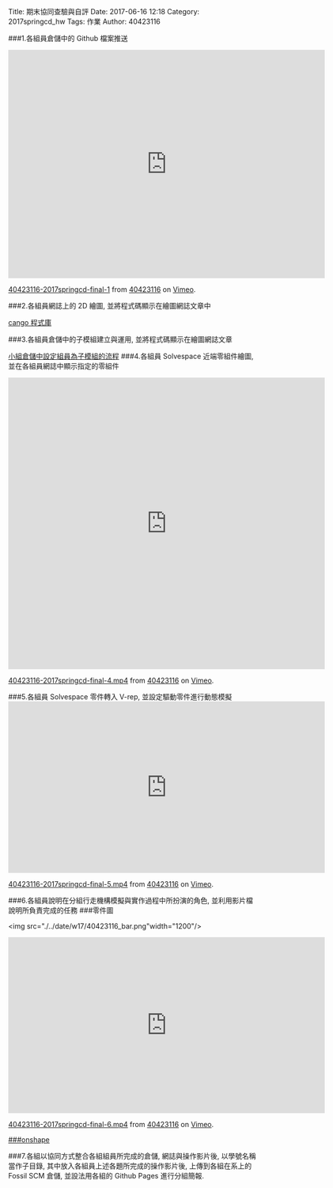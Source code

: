 Title: 期末協同查驗與自評
Date: 2017-06-16 12:18
Category: 2017springcd_hw
Tags: 作業
Author: 40423116



<!-- PELICAN_END_SUMMARY -->

###1.各組員倉儲中的 Github 檔案推送
<iframe src="https://player.vimeo.com/video/222500240" width="640" height="462" frameborder="0" webkitallowfullscreen mozallowfullscreen allowfullscreen></iframe>
<p><a href="https://vimeo.com/222500240">40423116-2017springcd-final-1</a> from <a href="https://vimeo.com/user47573583">40423116</a> on <a href="https://vimeo.com">Vimeo</a>.</p>

###2.各組員網誌上的 2D 繪圖, 並將程式碼顯示在繪圖網誌文章中

<a href="http://www.arc.id.au/">cango 程式庫</a>

###3.各組員倉儲中的子模組建立與運用, 並將程式碼顯示在繪圖網誌文章

<a href="https://40423116.github.io/2017springcd_hw/blog/40423116-zuo-ye-jian-bao-shang-ke-wik.html">小組倉儲中設定組員為子模組的流程</a>
###4.各組員 Solvespace 近端零組件繪圖, 並在各組員網誌中顯示指定的零組件
<iframe src="https://player.vimeo.com/video/221680604" width="640" height="590" frameborder="0" webkitallowfullscreen mozallowfullscreen allowfullscreen></iframe>
<p><a href="https://vimeo.com/221680604">40423116-2017springcd-final-4.mp4</a> from <a href="https://vimeo.com/user47573583">40423116</a> on <a href="https://vimeo.com">Vimeo</a>.</p>
###5.各組員 Solvespace 零件轉入 V-rep, 並設定驅動零件進行動態模擬
<iframe src="https://player.vimeo.com/video/221685161" width="640" height="347" frameborder="0" webkitallowfullscreen mozallowfullscreen allowfullscreen></iframe>
<p><a href="https://vimeo.com/221685161">40423116-2017springcd-final-5.mp4</a> from <a href="https://vimeo.com/user47573583">40423116</a> on <a href="https://vimeo.com">Vimeo</a>.</p>
###6.各組員說明在分組行走機構模擬與實作過程中所扮演的角色, 並利用影片檔說明所負責完成的任務
###零件圖

<img src="./../date/w17/40423116_bar.png"width="1200"/>

<iframe src="https://player.vimeo.com/video/222340552" width="640" height="356" frameborder="0" webkitallowfullscreen mozallowfullscreen allowfullscreen></iframe>
<p><a href="https://vimeo.com/222340552">40423116-2017springcd-final-6.mp4</a> from <a href="https://vimeo.com/user47573583">40423116</a> on <a href="https://vimeo.com">Vimeo</a>.</p>

<a href="https://cad.onshape.com/documents/7113275b196c13ba2a4f1cdf/w/09ad642ae3484329c5fbdf4e/e/ecc8f7f70622951f76dbfe55">###onshape</a>

###7.各組以協同方式整合各組組員所完成的倉儲, 網誌與操作影片後, 以學號名稱當作子目錄, 其中放入各組員上述各題所完成的操作影片後, 上傳到各組在系上的 Fossil SCM 倉儲, 並設法用各組的 Github Pages 進行分組簡報.


<!-- 導入 Brython 標準程式庫 -->

<script src="../data/Brython-3.3.1/brython.js"></script>
<script src="../data/Brython-3.3.1/brython_stdlib.js"></script>
 
<!-- 啟動 Brython -->

<script>
window.onload=function(){
// 設定 data/py 為共用程式路徑
brython({debug:1, pythonpath:['./../data/py']});
}
</script>

<!-- Cango 程式庫 -->
<script type="text/javascript" src="./../data/w11/cango
/Cango-9v05-min.js"></script>
<script type="text/javascript" src="./../data/w11/cango
/CangoAxes-2v09.js"></script>
<script type="text/javascript" src="./../data/w11/cango
/CangoAnimation-5v00.js"></script>
<script type="text/javascript" src="./../data/w11/cango
/gearUtils-05.js"></script>

<!-- 以下實際利用  Brython 繪圖-->
<canvas id="cango_canvas2" width="800" height="800"></canvas>

<script type="text/python3">
from browser import document as doc
from browser import window
import math
利用 window 擷取 Cango 物件, 然後以 new 方法轉為 Brython 物件
cango = window.Cango.new
shape = window.Shape.new
shapedefs = window.shapeDefs

def drawSpiral(cvsID):
    g = cango(cvsID)
    chamber = ['M',200,200, 'L'500,500,'L',500,200,'z']
    cobj = shape(chamber, {
        'fillColor':"lightyellow",
        'strokeColor':"tan",
        'lineWidthWC':4,
        'border':True })
    cobj.translate(-287, -536)
    g.setGridboxSVG()
    g.setWorldCoords(-250, -320, 500)
    # draw the spiral center dot
    g.drawShape(shapedefs.circle(8), {'fillColor':"tan"})
    # draw the 50 spiral segments
    scale = 1
    for i in range(50):
        scale = scale/1.08
        g.render(cobj, {'scl':scale, 'degs':i*24.5})

drawSpiral("cango_canvas2")
</script>